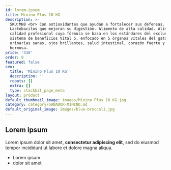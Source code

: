 ```yaml
---
id: lorem-ipsum
title: Minino Plus 10 KG
description: >-
  SKU:MN8 <br> Con antioxidantes que ayudan a fortalecer sus defensas.
  Lactobacilos que mejoran su digestión. Alimento de alta calidad. Alimento de
  calidad profesional cuya fórmula se basa en los estándares del exclusivo
  sistema de beneficios Vital 5, enfocado en 5 órganos vitales del gato: vías
  urinarias sanas, ojos brillantes, salud intestinal, corazón fuerte y piel
  hermosa.
price: '430'
order: 0
featured: false
seo:
  title: 'Minino Plus 10 KG'
  description: ''
  robots: []
  extra: []
  type: stackbit_page_meta
layout: product
default_thumbnail_image: images/Minino Plus 10 KG.jpg
category: category/GANADOR-MININO.md
default_original_image: images/blue-broccoli.jpg
---
```

## Lorem ipsum

Lorem ipsum dolor sit amet, **consectetur adipiscing elit**, sed do eiusmod tempor incididunt ut labore et dolore magna aliqua.

- Lorem ipsum
- dolor sit amet